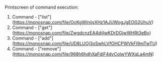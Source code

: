Printscreen of command execution:

1. Command - ["list"] (https://monosnap.com/file/OcKgWInijsXHz1AJUWogJgEOG2UhuV)
2. Command - ["get"] (https://monosnap.com/file/ZwgdcnzEA4dijIwKDrDGjwWHRt3eBy)
3. Command - ["add"] (https://monosnap.com/file/UD8LUOj3oSwhLVfOHCPWVkFI9mTwTU)
4. Command - ["remove"] (https://monosnap.com/file/968h6hdhXaFdiF4dvColwYWXqLa4mN)



